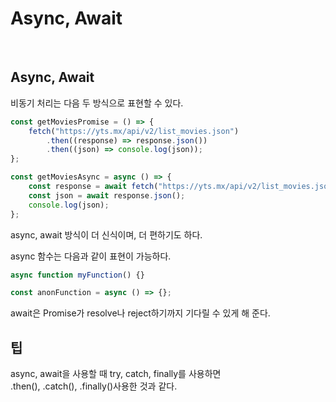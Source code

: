 # Async, Await

<br>

## Async, Await

비동기 처리는 다음 두 방식으로 표현할 수 있다.

```javascript
const getMoviesPromise = () => {
    fetch("https://yts.mx/api/v2/list_movies.json")
        .then((response) => response.json())
        .then((json) => console.log(json));
};

const getMoviesAsync = async () => {
    const response = await fetch("https://yts.mx/api/v2/list_movies.json");
    const json = await response.json();
    console.log(json);
};
```

async, await 방식이 더 신식이며, 더 편하기도 하다.

async 함수는 다음과 같이 표현이 가능하다.

```javascript
async function myFunction() {}

const anonFunction = async () => {};
```

await은 Promise가 resolve나 reject하기까지 기다릴 수 있게 해 준다.

## 팁

async, await을 사용할 때 try, catch, finally를 사용하면 <br>
.then(), .catch(), .finally()사용한 것과 같다.

